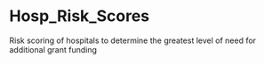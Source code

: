 # Hosp_Risk_Scores
Risk scoring of hospitals to determine the greatest level of need for additional grant funding
